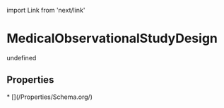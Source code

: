 import Link from 'next/link'
# MedicalObservationalStudyDesign

undefined

## Properties

<Grid>
* [](/Properties/Schema.org/)

</Grid>

